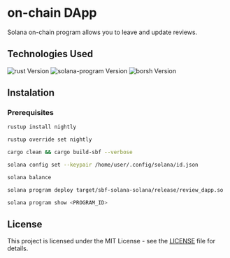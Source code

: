 # **on-chain DApp**
Solana on-chain program allows you to leave and update reviews.

## **Technologies Used**
![rust Version](https://img.shields.io/badge/rust-nightly%20-purple)
![solana-program Version](https://img.shields.io/badge/solana-1.17.7%20-blue)
![borsh Version](https://img.shields.io/badge/borsh-1.2.1%20-yellow)


## **Instalation**

### **Prerequisites**
```bash
rustup install nightly
```
```bash
rustup override set nightly
```
```bash
cargo clean && cargo build-sbf --verbose
```
```bash
solana config set --keypair /home/user/.config/solana/id.json
```
```bash
solana balance
```
```bash
solana program deploy target/sbf-solana-solana/release/review_dapp.so
```
```bash
solana program show <PROGRAM_ID>
```


## **License**
This project is licensed under the MIT License - see the [LICENSE](https://github.com/chemyl/review_dapp/blob/master/LICENSE) file for details.
